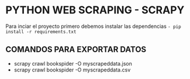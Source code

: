 # PYTHON WEB SCRAPING - SCRAPY

Para inciar el proyecto primero debemos instalar las dependencias
`- pip install -r requirements.txt`

## COMANDOS PARA EXPORTAR DATOS

- scrapy crawl bookspider -O myscrapeddata.json
- scrapy crawl bookspider -O myscrapeddata.csv